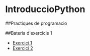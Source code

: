# IntroduccioPython

##Practiques de programacio 

##Bateria d'exercicis 1

- [Exercici 1](bateria1.py)
- [Exercici 2](bateria2.py)


